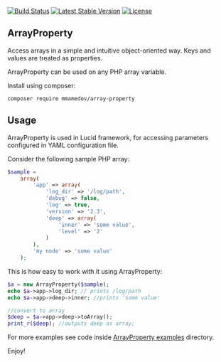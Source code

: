 [![Build Status](https://travis-ci.org/mmamedov/array-property.svg?branch=master)](https://travis-ci.org/mmamedov/array-property) [![Latest Stable Version](http://img.shields.io/packagist/v/mmamedov/array-property.svg)](https://packagist.org/packages/mmamedov/array-property) [![License](https://img.shields.io/packagist/l/mmamedov/array-property.svg)](https://packagist.org/packages/mmamedov/array-property) 


ArrayProperty
-------------
Access arrays in a simple and intuitive object-oriented way. Keys and values are treated as properties.

ArrayProperty can be used on any PHP array variable.

Install using composer:
```
composer require mmamedov/array-property
```

Usage
-----
ArrayProperty is used in Lucid framework, for accessing parameters configured in YAML configuration file.

Consider the following sample PHP array:

```php
$sample =
    array(
        'app' => array(
            'log_dir' => '/log/path',
            'debug' => false,
            'log' => true,
            'version' => '2.3',
            'deep' => array(
                'inner' => 'some value',
                'level' => '2'
            )
        ),
        'my node' => 'some value'
    );
```

This is how easy to work with it using ArrayProperty:
```php
$a = new ArrayProperty($sample);
echo $a->app->log_dir; // prints /log/path
echo $a->app->deep->inner; //prints 'some value'

//convert to array
$deep = $a->app->deep->toArray();
print_r($deep); //outputs deep as array;
```

For more examples see code inside [ArrayProperty examples](examples/) directory.


Enjoy! 